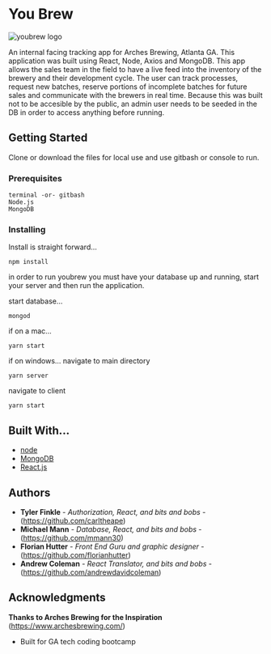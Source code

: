 # You Brew
![youbrew logo](ms-icon-150x150.png)

An internal facing tracking app for Arches Brewing, Atlanta GA.  This application was built using React, Node, Axios and MongoDB. This app allows the sales team in the field to have a live feed into the inventory of the brewery and their development cycle.  The user can track processes, request new batches, reserve portions of incomplete batches for future sales and communicate with the brewers in real time.  Because this was built not to be accesible by the public, an admin user needs to be seeded in the DB in order to access anything before running.

## Getting Started

Clone or download the files for local use and use gitbash or console to run.

### Prerequisites

```
terminal -or- gitbash
Node.js
MongoDB

```

### Installing

Install is straight forward...

```
npm install
```

in order to run youbrew you must have your database up and running, start your server and then run the application.  

start database...
```
mongod
```

if on a mac...
```
yarn start
```

if on windows...
navigate to main directory
```
yarn server
```
navigate to client
```
yarn start
```


## Built With...

* [node](https://nodejs.org/en/) 
* [MongoDB](https://www.mongodb.com/)
* [React.js](https://reactjs.org/)

## Authors

* **Tyler Finkle** - *Authorization, React, and bits and bobs* - (https://github.com/carltheape)
* **Michael Mann** - *Database, React, and bits and bobs* - (https://github.com/mmann30)
* **Florian Hutter** - *Front End Guru and graphic designer* - (https://github.com/florianhutter)
* **Andrew Coleman** - *React Translator, and bits and bobs* - (https://github.com/andrewdavidcoleman)


## Acknowledgments
**Thanks to Arches Brewing for the Inspiration**
(https://www.archesbrewing.com/)

* Built for GA tech coding bootcamp
